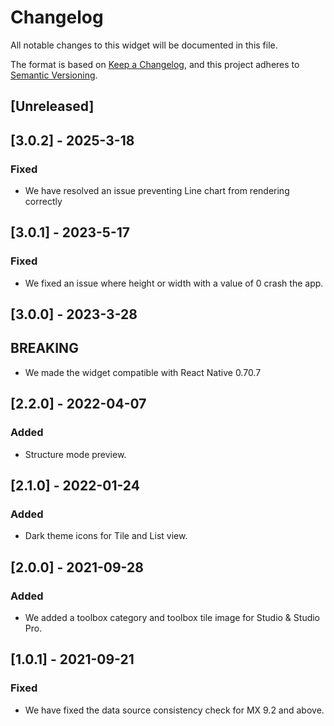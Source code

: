 # Changelog

All notable changes to this widget will be documented in this file.

The format is based on [Keep a Changelog](https://keepachangelog.com/en/1.0.0/), and this project adheres to [Semantic Versioning](https://semver.org/spec/v2.0.0.html).

## [Unreleased]

## [3.0.2] - 2025-3-18

### Fixed

-   We have resolved an issue preventing Line chart from rendering correctly

## [3.0.1] - 2023-5-17

### Fixed

-   We fixed an issue where height or width with a value of 0 crash the app.

## [3.0.0] - 2023-3-28

## BREAKING

-   We made the widget compatible with React Native 0.70.7

## [2.2.0] - 2022-04-07

### Added

-   Structure mode preview.

## [2.1.0] - 2022-01-24

### Added

-   Dark theme icons for Tile and List view.

## [2.0.0] - 2021-09-28

### Added

-   We added a toolbox category and toolbox tile image for Studio & Studio Pro.

## [1.0.1] - 2021-09-21

### Fixed

-   We have fixed the data source consistency check for MX 9.2 and above.
